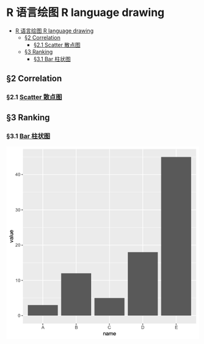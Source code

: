 #  R 语言绘图 R language drawing

<!-- TOC -->
* [R 语言绘图 R language drawing](#r-语言绘图-r-language-drawing)
  * [§2 Correlation](#2-correlation)
    * [§2.1 Scatter 散点图](#21-scatter-散点图)
  * [§3 Ranking](#3-ranking-)
    * [§3.1 Bar 柱状图](#31-bar-柱状图)
<!-- TOC -->

## §2 Correlation

### §2.1 [Scatter 散点图](Correlation/Sactter/README.md)

## §3 Ranking 

### §3.1 [Bar 柱状图](Ranking/Bar/README.md)

![](Ranking/Bar/photo/geombar.png)
